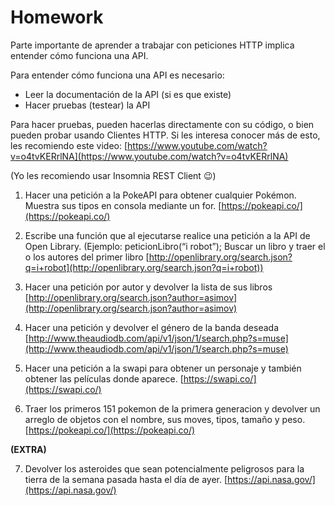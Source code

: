 # Homework

Parte importante de aprender a trabajar con peticiones HTTP implica entender cómo funciona una API.

Para entender cómo funciona una API es necesario:
- Leer la documentación de la API (si es que existe)
- Hacer pruebas (testear) la API

Para hacer pruebas, pueden hacerlas directamente con su código, o bien pueden probar usando Clientes HTTP. Si les interesa conocer más de esto, les recomiendo este video:
[https://www.youtube.com/watch?v=o4tvKERrlNA](https://www.youtube.com/watch?v=o4tvKERrlNA)

(Yo les recomiendo usar Insomnia REST Client :wink:) 

1. Hacer una petición a la PokeAPI para obtener cualquier Pokémon.  Muestra sus tipos en consola mediante un for.
   [https://pokeapi.co/](https://pokeapi.co/)
   
2. Escribe una función que al ejecutarse realice una petición a la API de Open Library.
   (Ejemplo: peticionLibro(“i robot”);
   Buscar un libro y traer el o los autores del primer libro
   [http://openlibrary.org/search.json?q=i+robot](http://openlibrary.org/search.json?q=i+robot))

3. Hacer una petición por autor y devolver la lista de sus libros
   [http://openlibrary.org/search.json?author=asimov](http://openlibrary.org/search.json?author=asimov)
   
4. Hacer una petición y devolver el género de la banda deseada
   [http://www.theaudiodb.com/api/v1/json/1/search.php?s=muse](http://www.theaudiodb.com/api/v1/json/1/search.php?s=muse)

5. Hacer una petición a la swapi para obtener un personaje y también obtener las películas donde aparece.
   [https://swapi.co/](https://swapi.co/)

6. Traer los primeros 151 pokemon de la primera generacion y devolver un arreglo de objetos con el nombre, sus moves, tipos, tamaño y peso.
   [https://pokeapi.co/](https://pokeapi.co/)
   
**(EXTRA)**

7. Devolver los asteroides que sean potencialmente peligrosos para la tierra de la semana pasada hasta el día de ayer.
   [https://api.nasa.gov/](https://api.nasa.gov/)
